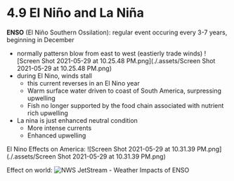 # 4.9 El Niño and La Niña
**ENSO** (El Niño Southern Ossilation): regular event occuring every 3-7 years, beginning in December

- normally pattersn blow from east to west (eastierly trade winds)
	![Screen Shot 2021-05-29 at 10.25.48 PM.png](./.assets/Screen Shot 2021-05-29 at 10.25.48 PM.png)
- during El Nino, winds stall 
	- this current reverses in an El Nino year
	- Warm surface water driven to coast of South America, surpressing upwelling
	- Fish no longer supported by the food chain associated with nutrient rich upwelling
- La nina is just enhanced neutral condition
	- More intense currents
	- Enhanced upwelling

El Nino Effects on America:
![Screen Shot 2021-05-29 at 10.31.39 PM.png](./.assets/Screen Shot 2021-05-29 at 10.31.39 PM.png)

Effect on world:
![NWS JetStream - Weather Impacts of ENSO](https://www.weather.gov/images/jetstream/tropics/el_winter1.png)